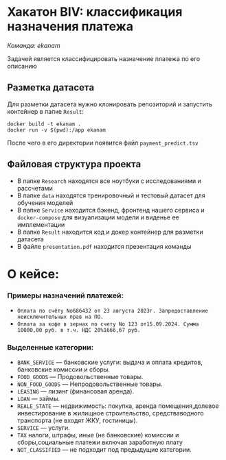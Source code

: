 # Хакатон BIV: классификация назначения платежа
_Команда: ekanam_

Задачей является классифицировать назначение платежа по его описанию

## Разметка датасета

Для разметки датасета нужно клонировать репозиторий и запустить контейнер в папке `Result`:

```shell
docker build -t ekanam .
docker run -v $(pwd):/app ekanam
```

После чего в его директории появится файл `payment_predict.tsv`

## Файловая структура проекта
- В папке `Research` находятся все ноутбуки с исследованиями и рассчетами
- В папке `data` находятся тренировочный и тестовый датасет для обучения моделей
- В папке `Service` находится бэкенд, фронтенд нашего сервиса и `docker-compose` для визуализации модели и виденье ее имплементации
- В папке `Result` находится код и докер контейнер для разметки датасета
- В файле `presentation.pdf` находится презентация команды

# О кейсе:
### Примеры назначений платежей:
- `Оплата по счёту No686432 от 23 августа 2023г. Запредоставление неисключительных прав на ПО.`
- `Оплата за кофе в зернах по счету No 123 от15.09.2024. Сумма 10000,00 руб. в т.ч. НДС 20%1666,67 руб.`

### Выделенные категории:
- `BANK_SERVICE` — банковские услуги: выдача и оплата кредитов, банковские комиссии и сборы.
- `FOOD_GOODS` — Продовольственные товары.
- `NON_FOOD_GOODS` — Непродовольственные товары.
- `LEASING` — лизинг (финансовая аренда).
- `LOAN` — займы.
- `REALE_STATE` — недвижимость: покупка, аренда помещения,долевое инвестирование в жилищное строительство, средстваводного транспорта (не входят ЖКУ, гостиницы).
- `SERVICE` — услуги.
- `TAX` налоги, штрафы, иные (не банковские) комиссии и сборы,социальные платежи включая заработную плату
- `NOT_CLASSIFIED` — не подходит под предыдущие категории.
